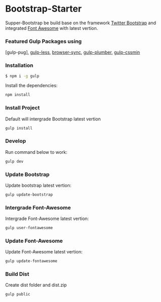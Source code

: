 # Bootstrap-Starter

Supper-Bootstrap be build base on the framework [Twitter Bootstrap] and integrated [Font Awesome] with latest vertion.

### Featured Gulp Packages using
[gulp-pug], [gulp-less], [browser-sync], [gulp-plumber], [gulp-cssmin]

### Installation

```sh
$ npm i -g gulp
```
Install the dependencies:
```sh
npm install
```

### Install Project
Default will intergrade Bootstrap latest vertion
```sh
gulp install
```

### Develop
Run command below to work:
```sh
gulp dev
```

### Update Bootstrap
Update bootstrap latest vertion:
```sh
gulp update-bootstrap
```

### Intergrade Font-Awesome
Intergrade Font-Awesome latest vertion:
```sh
gulp user-fontawesome
```

### Update Font-Awesome
Update Font-Awesome latest vertion:
```sh
gulp update-fontawesome
```

### Build Dist
Create dist folder and dist.zip
```sh
gulp public
```

[Font Awesome]: <http://fortawesome.github.io/Font-Awesome/>
[Twitter Bootstrap]: <http://getbootstrap.com/>
[browser-sync]: <https://www.npmjs.com/package/browser-sync]>
[Gulp]: <http://gulpjs.com>
[gulp-plumber]: <https://www.npmjs.com/package/gulp-plumber>
[gulp-less]: <https://www.npmjs.com/package/gulp-less>
[gulp-cssmin]: <https://www.npmjs.com/package/gulp-cssmin>
